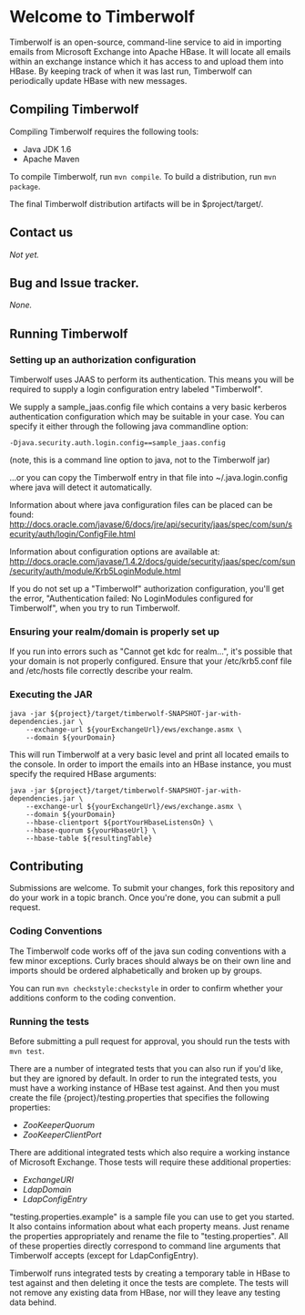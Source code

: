 # Welcome to Timberwolf

Timberwolf is an open-source, command-line service to aid in importing emails
from Microsoft Exchange into Apache HBase. It will locate all emails within an
exchange instance which it has access to and upload them into HBase. By
keeping track of when it was last run, Timberwolf can periodically update
HBase with new messages.

## Compiling Timberwolf

Compiling Timberwolf requires the following tools:

* Java JDK 1.6
* Apache Maven

To compile Timberwolf, run `mvn compile`.
To build a distribution, run `mvn package`.

The final Timberwolf distribution artifacts will be in $project/target/.

## Contact us

_Not yet._

## Bug and Issue tracker.

_None._

## Running Timberwolf

### Setting up an authorization configuration

Timberwolf uses JAAS to perform its authentication. This means you will be
required to supply a login configuration entry labeled "Timberwolf".

We supply a sample_jaas.config file which contains a very basic kerberos
authentication configuration which may be suitable in your case. You can
specify it either through the following java commandline option:

    -Djava.security.auth.login.config==sample_jaas.config

(note, this is a command line option to java, not to the Timberwolf jar)

...or you can copy the Timberwolf entry in that file into ~/.java.login.config
where java will detect it automatically.

Information about where java configuration files can be placed can be found:
<http://docs.oracle.com/javase/6/docs/jre/api/security/jaas/spec/com/sun/security/auth/login/ConfigFile.html>

Information about configuration options are available at:
<http://docs.oracle.com/javase/1.4.2/docs/guide/security/jaas/spec/com/sun/security/auth/module/Krb5LoginModule.html>

If you do not set up a "Timberwolf" authorization configuration, you'll get
the error, "Authentication failed: No LoginModules configured for Timberwolf",
when you try to run Timberwolf.

### Ensuring your realm/domain is properly set up

If you run into errors such as "Cannot get kdc for realm...", it's possible
that your domain is not properly configured. Ensure that your /etc/krb5.conf
file and /etc/hosts file correctly describe your realm.

### Executing the JAR

    java -jar ${project}/target/timberwolf-SNAPSHOT-jar-with-dependencies.jar \
        --exchange-url ${yourExchangeUrl}/ews/exchange.asmx \
        --domain ${yourDomain}

This will run Timberwolf at a very basic level and print all located emails to
the console. In order to import the emails into an HBase instance, you must
specify the required HBase arguments:

    java -jar ${project}/target/timberwolf-SNAPSHOT-jar-with-dependencies.jar \
        --exchange-url ${yourExchangeUrl}/ews/exchange.asmx \
        --domain ${yourDomain}
        --hbase-clientport ${portYourHbaseListensOn} \
        --hbase-quorum ${yourHbaseUrl} \
        --hbase-table ${resultingTable}

## Contributing

Submissions are welcome. To submit your changes, fork this repository and do
your work in a topic branch. Once you're done, you can submit a pull request.

### Coding Conventions

The Timberwolf code works off of the java sun coding conventions with a few
minor exceptions. Curly braces should always be on their own line and imports
should be ordered alphabetically and broken up by groups.

You can run `mvn checkstyle:checkstyle` in order to confirm whether your
additions conform to the coding convention.

### Running the tests

Before submitting a pull request for approval, you should run the tests with `mvn test`.

There are a number of integrated tests that you can also run if you'd like,
but they are ignored by default. In order to run the integrated tests, you
must have a working instance of HBase test against. And then you must
create the file {project}/testing.properties that specifies the following
properties:

* *ZooKeeperQuorum*
* *ZooKeeperClientPort*

There are additional integrated tests which also require a working instance of
Microsoft Exchange. Those tests will require these additional properties:

* *ExchangeURI*
* *LdapDomain*
* *LdapConfigEntry*

"testing.properties.example" is a sample file you can use to get you started.
It also contains information about what each property means. Just rename the
properties appropriately and rename the file to
"testing.properties". All of these properties directly correspond to command
line arguments that Timberwolf accepts (except for LdapConfigEntry).

Timberwolf runs integrated tests by creating a temporary table in HBase to
test against and then deleting it once the tests are complete. The tests will
not remove any existing data from HBase, nor will they leave any testing data
behind.
